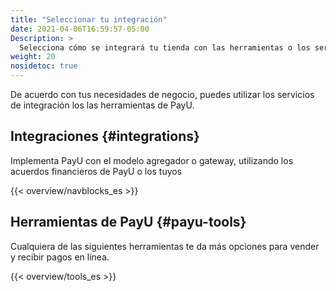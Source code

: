 ```yaml
---
title: "Seleccionar tu integración"
date: 2021-04-06T16:59:57-05:00
Description: >
  Selecciona cómo se integrará tu tienda con las herramientas o los servicios de PayU.
weight: 20
nosidetoc: true
---
```


De acuerdo con tus necesidades de negocio, puedes utilizar los servicios de integración los las herramientas de PayU.

## Integraciones {#integrations}
Implementa PayU con el modelo agregador o gateway, utilizando los acuerdos financieros de PayU o los tuyos

{{< overview/navblocks_es >}}

## Herramientas de PayU {#payu-tools}
Cualquiera de las siguientes herramientas te da más opciones para vender y recibir pagos en línea.

 {{< overview/tools_es >}}
